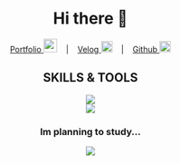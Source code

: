<div align="center">
 
  # Hi there 👋
  
  [Portfolio <img height="24" width="24" src="https://user-images.githubusercontent.com/112890661/221130257-52590209-e2de-4ffa-867b-7bc75e091e2d.svg">](https://portfolio-kms.vercel.app/) &nbsp;&nbsp; | &nbsp;&nbsp; [Velog <img height="20" width="20" src="https://cdn.simpleicons.org/velog/20C997" />](https://velog.io/@chunjaeilu) &nbsp;&nbsp; | &nbsp;&nbsp; [Github <img height="20" width="20" src="https://cdn.simpleicons.org/github/181717" />](https://github.com/chunjaeilu)

## SKILLS & TOOLS


  <img src="https://skillicons.dev/icons?i=html,css,javascript,jquery,nodejs,express,react,sqlite,bootstrap&theme=dark" /> <br>
  <img src="https://skillicons.dev/icons?i=git,github,vscode,figma,ps,ai,vercel&theme=dark" />
  ### Im planning to study...
  <img src="https://skillicons.dev/icons?i=redux,mongodb,sass&theme=dark" />
  
</div>

